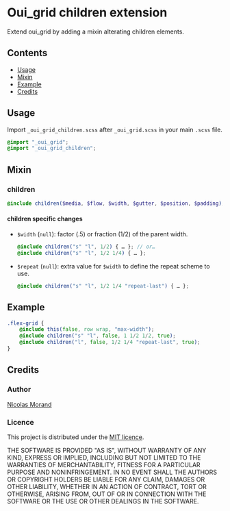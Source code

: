 # Oui_grid children extension

Extend oui_grid by adding a mixin alterating children elements.

## Contents

* [Usage](#usage)
* [Mixin](#mixins)
* [Example](#example)
* [Credits](#credits)

## Usage

Import `_oui_grid_children.scss` after `_oui_grid.scss` in your main `.scss` file.

```scss
@import "_oui_grid";
@import "_oui_grid_children";
```

## Mixin

### children

```scss
@include children($media, $flow, $width, $gutter, $position, $padding);
```

#### children specific changes

- `$width` (`null`): factor (.5) or fraction (1/2) of the parent width.

    ```scss
    @include children("s" "l", 1/2) { … }; // or…
    @include children("s" "l", 1/2 1/4) { … };
    ```

- `$repeat` (`null`): extra value for `$width` to define the repeat scheme to use.

    ```scss
    @include children("s" "l", 1/2 1/4 "repeat-last") { … };
    ```

## Example

```scss
.flex-grid {
    @include this(false, row wrap, "max-width");
    @include children("s" "l", false, 1 1/2 1/2, true);
    @include children("l", false, 1/2 1/4 "repeat-last", true);
}
```

## Credits

### Author

[Nicolas Morand](https://twitter.com/NicolasGraph)

### Licence

This project is distributed under the [MIT licence](https://opensource.org/licenses/MIT).

THE SOFTWARE IS PROVIDED "AS IS", WITHOUT WARRANTY OF ANY KIND, EXPRESS OR IMPLIED, INCLUDING BUT NOT LIMITED TO THE WARRANTIES OF MERCHANTABILITY, FITNESS FOR A PARTICULAR PURPOSE AND NONINFRINGEMENT. IN NO EVENT SHALL THE AUTHORS OR COPYRIGHT HOLDERS BE LIABLE FOR ANY CLAIM, DAMAGES OR OTHER LIABILITY, WHETHER IN AN ACTION OF CONTRACT, TORT OR OTHERWISE, ARISING FROM, OUT OF OR IN CONNECTION WITH THE SOFTWARE OR THE USE OR OTHER DEALINGS IN THE SOFTWARE.

